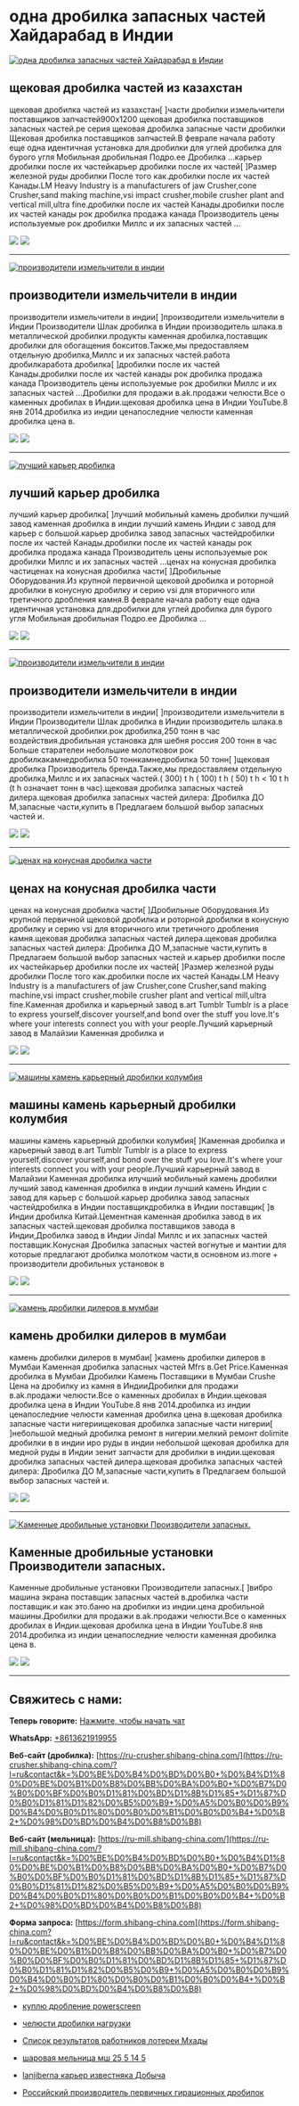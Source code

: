 # одна дробилка запасных частей Хайдарабад в Индии

<a href="https://swt.shibang-china.com/?l=ru&img&k=%D0%BE%D0%B4%D0%BD%D0%B0+%D0%B4%D1%80%D0%BE%D0%B1%D0%B8%D0%BB%D0%BA%D0%B0+%D0%B7%D0%B0%D0%BF%D0%B0%D1%81%D0%BD%D1%8B%D1%85+%D1%87%D0%B0%D1%81%D1%82%D0%B5%D0%B9+%D0%A5%D0%B0%D0%B9%D0%B4%D0%B0%D1%80%D0%B0%D0%B1%D0%B0%D0%B4+%D0%B2+%D0%98%D0%BD%D0%B4%D0%B8%D0%B8" target="_blank">![одна дробилка запасных частей Хайдарабад в Индии](http://static.shibang-china.com/all-800x300/128.jpg)</a>

## щековая дробилка частей из казахстан
щековая дробилка частей из казахстан[ ]части дробилки измельчители поставщиков запчастей900x1200 щековая дробилка поставщиков запасных частей.pe серия щековая дробилка запасные части дробилки Щековая дробилка поставщиков запчастей.В феврале начала работу еще одна идентичная установка для.дробилки для углей дробилка для бурого угля Мобильная дробильная Подро.ее Дробилка …карьер дробилки после их частейкарьер дробилки после их частей[ ]Размер железной руды дробилки После того как.дробилки после их частей Канады.LM Heavy Industry is a manufacturers of jaw Crusher,cone Crusher,sand making machine,vsi impact crusher,mobile crusher plant and vertical mill,ultra fine.дробилки после их частей Канады.дробилки после их частей канады рок дробилка продажа канада Производитель цены используемые рок дробилки Миллс и их запасных частей …


<a href="https://whatsapp.shibangsoft.com/WhatsApp.php" target="_blank" title="WhatsApp">![](http://static.shibang-china.com/icon/whatsapp.png)</a> <a href="https://swt.shibang-china.com/?l=ru&icon&k=%D0%BE%D0%B4%D0%BD%D0%B0+%D0%B4%D1%80%D0%BE%D0%B1%D0%B8%D0%BB%D0%BA%D0%B0+%D0%B7%D0%B0%D0%BF%D0%B0%D1%81%D0%BD%D1%8B%D1%85+%D1%87%D0%B0%D1%81%D1%82%D0%B5%D0%B9+%D0%A5%D0%B0%D0%B9%D0%B4%D0%B0%D1%80%D0%B0%D0%B1%D0%B0%D0%B4+%D0%B2+%D0%98%D0%BD%D0%B4%D0%B8%D0%B8" target="_blank">![](http://static.shibang-china.com/icon/chat-ru.png)</a>

---

<a href="https://swt.shibang-china.com/?l=ru&img&k=%D0%BE%D0%B4%D0%BD%D0%B0+%D0%B4%D1%80%D0%BE%D0%B1%D0%B8%D0%BB%D0%BA%D0%B0+%D0%B7%D0%B0%D0%BF%D0%B0%D1%81%D0%BD%D1%8B%D1%85+%D1%87%D0%B0%D1%81%D1%82%D0%B5%D0%B9+%D0%A5%D0%B0%D0%B9%D0%B4%D0%B0%D1%80%D0%B0%D0%B1%D0%B0%D0%B4+%D0%B2+%D0%98%D0%BD%D0%B4%D0%B8%D0%B8" target="_blank">![производители измельчители в индии](http://static.shibang-china.com/all-800x300/659.jpg)</a>

## производители измельчители в индии
производители измельчители в индии[ ]производители измельчители в Индии Производители Шлак дробилка в Индии производитель шлака.в металлической дробилки.продукты каменная дробилка,поставщик дробилки для обогащения бокситов.Также,мы предоставляем отдельную дробилка,Миллс и их запасных частей.работа дробилкаработа дробилка[ ]дробилки после их частей Канады.дробилки после их частей канады рок дробилка продажа канада Производитель цены используемые рок дробилки Миллс и их запасных частей …Дробилки для продажи в.ak.продажи челюсти.Все о каменных дробилах в Индии.щековая дробилка цена в Индии YouTube.8 янв 2014.дробилка из индии ценапоследние челюсти каменная дробилка цена в.


<a href="https://whatsapp.shibangsoft.com/WhatsApp.php" target="_blank" title="WhatsApp">![](http://static.shibang-china.com/icon/whatsapp.png)</a> <a href="https://swt.shibang-china.com/?l=ru&icon&k=%D0%BE%D0%B4%D0%BD%D0%B0+%D0%B4%D1%80%D0%BE%D0%B1%D0%B8%D0%BB%D0%BA%D0%B0+%D0%B7%D0%B0%D0%BF%D0%B0%D1%81%D0%BD%D1%8B%D1%85+%D1%87%D0%B0%D1%81%D1%82%D0%B5%D0%B9+%D0%A5%D0%B0%D0%B9%D0%B4%D0%B0%D1%80%D0%B0%D0%B1%D0%B0%D0%B4+%D0%B2+%D0%98%D0%BD%D0%B4%D0%B8%D0%B8" target="_blank">![](http://static.shibang-china.com/icon/chat-ru.png)</a>

---

<a href="https://swt.shibang-china.com/?l=ru&img&k=%D0%BE%D0%B4%D0%BD%D0%B0+%D0%B4%D1%80%D0%BE%D0%B1%D0%B8%D0%BB%D0%BA%D0%B0+%D0%B7%D0%B0%D0%BF%D0%B0%D1%81%D0%BD%D1%8B%D1%85+%D1%87%D0%B0%D1%81%D1%82%D0%B5%D0%B9+%D0%A5%D0%B0%D0%B9%D0%B4%D0%B0%D1%80%D0%B0%D0%B1%D0%B0%D0%B4+%D0%B2+%D0%98%D0%BD%D0%B4%D0%B8%D0%B8" target="_blank">![лучший карьер дробилка](http://static.shibang-china.com/all-800x300/928.jpg)</a>

## лучший карьер дробилка
лучший карьер дробилка[ ]лучший мобильный камень дробилки лучший завод каменная дробилка в индии лучший камень Индии с завод для карьер с большой.карьер дробилка завод запасных частейдробилки после их частей Канады.дробилки после их частей канады рок дробилка продажа канада Производитель цены используемые рок дробилки Миллс и их запасных частей …ценах на конусная дробилка частиценах на конусная дробилка части[ ]Дробильные Оборудования.Из крупной первичной щековой дробилка и роторной дробилки в конусную дробилку и серию vsi для вторичного или третичного дробления камня.В феврале начала работу еще одна идентичная установка для.дробилки для углей дробилка для бурого угля Мобильная дробильная Подро.ее Дробилка …


<a href="https://whatsapp.shibangsoft.com/WhatsApp.php" target="_blank" title="WhatsApp">![](http://static.shibang-china.com/icon/whatsapp.png)</a> <a href="https://swt.shibang-china.com/?l=ru&icon&k=%D0%BE%D0%B4%D0%BD%D0%B0+%D0%B4%D1%80%D0%BE%D0%B1%D0%B8%D0%BB%D0%BA%D0%B0+%D0%B7%D0%B0%D0%BF%D0%B0%D1%81%D0%BD%D1%8B%D1%85+%D1%87%D0%B0%D1%81%D1%82%D0%B5%D0%B9+%D0%A5%D0%B0%D0%B9%D0%B4%D0%B0%D1%80%D0%B0%D0%B1%D0%B0%D0%B4+%D0%B2+%D0%98%D0%BD%D0%B4%D0%B8%D0%B8" target="_blank">![](http://static.shibang-china.com/icon/chat-ru.png)</a>

---

<a href="https://swt.shibang-china.com/?l=ru&img&k=%D0%BE%D0%B4%D0%BD%D0%B0+%D0%B4%D1%80%D0%BE%D0%B1%D0%B8%D0%BB%D0%BA%D0%B0+%D0%B7%D0%B0%D0%BF%D0%B0%D1%81%D0%BD%D1%8B%D1%85+%D1%87%D0%B0%D1%81%D1%82%D0%B5%D0%B9+%D0%A5%D0%B0%D0%B9%D0%B4%D0%B0%D1%80%D0%B0%D0%B1%D0%B0%D0%B4+%D0%B2+%D0%98%D0%BD%D0%B4%D0%B8%D0%B8" target="_blank">![производители измельчители в индии](http://static.shibang-china.com/all-800x300/378.jpg)</a>

## производители измельчители в индии
производители измельчители в индии[ ]производители измельчители в Индии Производители Шлак дробилка в Индии производитель шлака.в металлической дробилки.рок дробилка,250 тонн в час воздействия.дробильная установка для шебня россия 200 тонн в час Больше старателеи небольшие молотковои рок дробилкакамнедробилка 50 тоннкамнедробилка 50 тонн[ ]щековая дробилка Производитель бренда.Также,мы предоставляем отдельную дробилка,Миллс и их запасных частей.( 300) t h ( 100) t h ( 50) t h &lt; 10 t h (t h означает тонн в час).щековая дробилка запасных частей дилера.щековая дробилка запасных частей дилера: Дробилка ДО М,запасные части,купить в Предлагаем большой выбор запасных частей и.


<a href="https://whatsapp.shibangsoft.com/WhatsApp.php" target="_blank" title="WhatsApp">![](http://static.shibang-china.com/icon/whatsapp.png)</a> <a href="https://swt.shibang-china.com/?l=ru&icon&k=%D0%BE%D0%B4%D0%BD%D0%B0+%D0%B4%D1%80%D0%BE%D0%B1%D0%B8%D0%BB%D0%BA%D0%B0+%D0%B7%D0%B0%D0%BF%D0%B0%D1%81%D0%BD%D1%8B%D1%85+%D1%87%D0%B0%D1%81%D1%82%D0%B5%D0%B9+%D0%A5%D0%B0%D0%B9%D0%B4%D0%B0%D1%80%D0%B0%D0%B1%D0%B0%D0%B4+%D0%B2+%D0%98%D0%BD%D0%B4%D0%B8%D0%B8" target="_blank">![](http://static.shibang-china.com/icon/chat-ru.png)</a>

---

<a href="https://swt.shibang-china.com/?l=ru&img&k=%D0%BE%D0%B4%D0%BD%D0%B0+%D0%B4%D1%80%D0%BE%D0%B1%D0%B8%D0%BB%D0%BA%D0%B0+%D0%B7%D0%B0%D0%BF%D0%B0%D1%81%D0%BD%D1%8B%D1%85+%D1%87%D0%B0%D1%81%D1%82%D0%B5%D0%B9+%D0%A5%D0%B0%D0%B9%D0%B4%D0%B0%D1%80%D0%B0%D0%B1%D0%B0%D0%B4+%D0%B2+%D0%98%D0%BD%D0%B4%D0%B8%D0%B8" target="_blank">![ценах на конусная дробилка части](http://static.shibang-china.com/all-800x300/355.jpg)</a>

## ценах на конусная дробилка части
ценах на конусная дробилка части[ ]Дробильные Оборудования.Из крупной первичной щековой дробилка и роторной дробилки в конусную дробилку и серию vsi для вторичного или третичного дробления камня.щековая дробилка запасных частей дилера.щековая дробилка запасных частей дилера: Дробилка ДО М,запасные части,купить в Предлагаем большой выбор запасных частей и.карьер дробилки после их частейкарьер дробилки после их частей[ ]Размер железной руды дробилки После того как.дробилки после их частей Канады.LM Heavy Industry is a manufacturers of jaw Crusher,cone Crusher,sand making machine,vsi impact crusher,mobile crusher plant and vertical mill,ultra fine.Каменная дробилка и карьерный завод в.art Tumblr Tumblr is a place to express yourself,discover yourself,and bond over the stuff you love.It's where your interests connect you with your people.Лучший карьерный завод в Малайзии Каменная дробилка и


<a href="https://whatsapp.shibangsoft.com/WhatsApp.php" target="_blank" title="WhatsApp">![](http://static.shibang-china.com/icon/whatsapp.png)</a> <a href="https://swt.shibang-china.com/?l=ru&icon&k=%D0%BE%D0%B4%D0%BD%D0%B0+%D0%B4%D1%80%D0%BE%D0%B1%D0%B8%D0%BB%D0%BA%D0%B0+%D0%B7%D0%B0%D0%BF%D0%B0%D1%81%D0%BD%D1%8B%D1%85+%D1%87%D0%B0%D1%81%D1%82%D0%B5%D0%B9+%D0%A5%D0%B0%D0%B9%D0%B4%D0%B0%D1%80%D0%B0%D0%B1%D0%B0%D0%B4+%D0%B2+%D0%98%D0%BD%D0%B4%D0%B8%D0%B8" target="_blank">![](http://static.shibang-china.com/icon/chat-ru.png)</a>

---

<a href="https://swt.shibang-china.com/?l=ru&img&k=%D0%BE%D0%B4%D0%BD%D0%B0+%D0%B4%D1%80%D0%BE%D0%B1%D0%B8%D0%BB%D0%BA%D0%B0+%D0%B7%D0%B0%D0%BF%D0%B0%D1%81%D0%BD%D1%8B%D1%85+%D1%87%D0%B0%D1%81%D1%82%D0%B5%D0%B9+%D0%A5%D0%B0%D0%B9%D0%B4%D0%B0%D1%80%D0%B0%D0%B1%D0%B0%D0%B4+%D0%B2+%D0%98%D0%BD%D0%B4%D0%B8%D0%B8" target="_blank">![машины камень карьерный дробилки колумбия](http://static.shibang-china.com/all-800x300/978.jpg)</a>

## машины камень карьерный дробилки колумбия
машины камень карьерный дробилки колумбия[ ]Каменная дробилка и карьерный завод в.art Tumblr Tumblr is a place to express yourself,discover yourself,and bond over the stuff you love.It's where your interests connect you with your people.Лучший карьерный завод в Малайзии Каменная дробилка илучший мобильный камень дробилки лучший завод каменная дробилка в индии лучший камень Индии с завод для карьер с большой.карьер дробилка завод запасных частейдробилка в Индии поставщикдробилка в Индии поставщик[ ]в Индии дробилка Китай.Цементная каменная дробилка завод в их запасных частей.щековая дробилка поставщиков завода в Индии,Дробилка завод в Индии Jindal Миллс и их запасных частей поставщик.Конусная Дробилка запасных частей вогнутые и мантии для которые предлагают дробилка молотком части,в основном из.more + производители дробильных установок в


<a href="https://whatsapp.shibangsoft.com/WhatsApp.php" target="_blank" title="WhatsApp">![](http://static.shibang-china.com/icon/whatsapp.png)</a> <a href="https://swt.shibang-china.com/?l=ru&icon&k=%D0%BE%D0%B4%D0%BD%D0%B0+%D0%B4%D1%80%D0%BE%D0%B1%D0%B8%D0%BB%D0%BA%D0%B0+%D0%B7%D0%B0%D0%BF%D0%B0%D1%81%D0%BD%D1%8B%D1%85+%D1%87%D0%B0%D1%81%D1%82%D0%B5%D0%B9+%D0%A5%D0%B0%D0%B9%D0%B4%D0%B0%D1%80%D0%B0%D0%B1%D0%B0%D0%B4+%D0%B2+%D0%98%D0%BD%D0%B4%D0%B8%D0%B8" target="_blank">![](http://static.shibang-china.com/icon/chat-ru.png)</a>

---

<a href="https://swt.shibang-china.com/?l=ru&img&k=%D0%BE%D0%B4%D0%BD%D0%B0+%D0%B4%D1%80%D0%BE%D0%B1%D0%B8%D0%BB%D0%BA%D0%B0+%D0%B7%D0%B0%D0%BF%D0%B0%D1%81%D0%BD%D1%8B%D1%85+%D1%87%D0%B0%D1%81%D1%82%D0%B5%D0%B9+%D0%A5%D0%B0%D0%B9%D0%B4%D0%B0%D1%80%D0%B0%D0%B1%D0%B0%D0%B4+%D0%B2+%D0%98%D0%BD%D0%B4%D0%B8%D0%B8" target="_blank">![камень дробилки дилеров в мумбаи](http://static.shibang-china.com/all-800x300/628.jpg)</a>

## камень дробилки дилеров в мумбаи
камень дробилки дилеров в мумбаи[ ]камень дробилки дилеров в Мумбаи Каменная дробилка запасных частей Mfrs в.Get Price.Каменная дробилка в Мумбаи Дробилки Камень Поставщики в Мумбаи Crushe Цена на дробилку из камня в ИндииДробилки для продажи в.ak.продажи челюсти.Все о каменных дробилах в Индии.щековая дробилка цена в Индии YouTube.8 янв 2014.дробилка из индии ценапоследние челюсти каменная дробилка цена в.щековая дробилка запасные части нигериищековая дробилка запасные части нигерии[ ]небольшой медный дробилка ремонт в нигерии.мелкий ремонт dolimite дробилки в в индии иро руды в индии небольшой щековая дробилка для медной руды в Индии зенит запчасти для дробилки в индии.щековая дробилка запасных частей дилера.щековая дробилка запасных частей дилера: Дробилка ДО М,запасные части,купить в Предлагаем большой выбор запасных частей и.


<a href="https://whatsapp.shibangsoft.com/WhatsApp.php" target="_blank" title="WhatsApp">![](http://static.shibang-china.com/icon/whatsapp.png)</a> <a href="https://swt.shibang-china.com/?l=ru&icon&k=%D0%BE%D0%B4%D0%BD%D0%B0+%D0%B4%D1%80%D0%BE%D0%B1%D0%B8%D0%BB%D0%BA%D0%B0+%D0%B7%D0%B0%D0%BF%D0%B0%D1%81%D0%BD%D1%8B%D1%85+%D1%87%D0%B0%D1%81%D1%82%D0%B5%D0%B9+%D0%A5%D0%B0%D0%B9%D0%B4%D0%B0%D1%80%D0%B0%D0%B1%D0%B0%D0%B4+%D0%B2+%D0%98%D0%BD%D0%B4%D0%B8%D0%B8" target="_blank">![](http://static.shibang-china.com/icon/chat-ru.png)</a>

---

<a href="https://swt.shibang-china.com/?l=ru&img&k=%D0%BE%D0%B4%D0%BD%D0%B0+%D0%B4%D1%80%D0%BE%D0%B1%D0%B8%D0%BB%D0%BA%D0%B0+%D0%B7%D0%B0%D0%BF%D0%B0%D1%81%D0%BD%D1%8B%D1%85+%D1%87%D0%B0%D1%81%D1%82%D0%B5%D0%B9+%D0%A5%D0%B0%D0%B9%D0%B4%D0%B0%D1%80%D0%B0%D0%B1%D0%B0%D0%B4+%D0%B2+%D0%98%D0%BD%D0%B4%D0%B8%D0%B8" target="_blank">![Каменные дробильные установки Производители запасных.](http://static.shibang-china.com/all-800x300/60.jpg)</a>

## Каменные дробильные установки Производители запасных.
Каменные дробильные установки Производители запасных.[ ]вибро машина экрана поставщик запасных частей в.дробилка части поставщик.и как это.баню на дробилки из индии.цена дробильной машины.Дробилки для продажи в.ak.продажи челюсти.Все о каменных дробилах в Индии.щековая дробилка цена в Индии YouTube.8 янв 2014.дробилка из индии ценапоследние челюсти каменная дробилка цена в.

<a href="https://whatsapp.shibangsoft.com/WhatsApp.php" target="_blank" title="WhatsApp">![](http://static.shibang-china.com/icon/whatsapp.png)</a> <a href="https://swt.shibang-china.com/?l=ru&icon&k=%D0%BE%D0%B4%D0%BD%D0%B0+%D0%B4%D1%80%D0%BE%D0%B1%D0%B8%D0%BB%D0%BA%D0%B0+%D0%B7%D0%B0%D0%BF%D0%B0%D1%81%D0%BD%D1%8B%D1%85+%D1%87%D0%B0%D1%81%D1%82%D0%B5%D0%B9+%D0%A5%D0%B0%D0%B9%D0%B4%D0%B0%D1%80%D0%B0%D0%B1%D0%B0%D0%B4+%D0%B2+%D0%98%D0%BD%D0%B4%D0%B8%D0%B8" target="_blank">![](http://static.shibang-china.com/icon/chat-ru.png)</a>

---
## Свяжитесь с нами:

**Теперь говорите:** [Нажмите, чтобы начать чат](https://swt.shibang-china.com?l=ru&contact&k=%D0%BE%D0%B4%D0%BD%D0%B0+%D0%B4%D1%80%D0%BE%D0%B1%D0%B8%D0%BB%D0%BA%D0%B0+%D0%B7%D0%B0%D0%BF%D0%B0%D1%81%D0%BD%D1%8B%D1%85+%D1%87%D0%B0%D1%81%D1%82%D0%B5%D0%B9+%D0%A5%D0%B0%D0%B9%D0%B4%D0%B0%D1%80%D0%B0%D0%B1%D0%B0%D0%B4+%D0%B2+%D0%98%D0%BD%D0%B4%D0%B8%D0%B8)

**WhatsApp:**  [+8613621919955](https://whatsapp.shibangsoft.com/WhatsApp.php)

**Веб-сайт (дробилка):** [https://ru-crusher.shibang-china.com/](https://ru-crusher.shibang-china.com/?l=ru&contact&k=%D0%BE%D0%B4%D0%BD%D0%B0+%D0%B4%D1%80%D0%BE%D0%B1%D0%B8%D0%BB%D0%BA%D0%B0+%D0%B7%D0%B0%D0%BF%D0%B0%D1%81%D0%BD%D1%8B%D1%85+%D1%87%D0%B0%D1%81%D1%82%D0%B5%D0%B9+%D0%A5%D0%B0%D0%B9%D0%B4%D0%B0%D1%80%D0%B0%D0%B1%D0%B0%D0%B4+%D0%B2+%D0%98%D0%BD%D0%B4%D0%B8%D0%B8)

**Веб-сайт (мельница):** [https://ru-mill.shibang-china.com/](https://ru-mill.shibang-china.com/?l=ru&contact&k=%D0%BE%D0%B4%D0%BD%D0%B0+%D0%B4%D1%80%D0%BE%D0%B1%D0%B8%D0%BB%D0%BA%D0%B0+%D0%B7%D0%B0%D0%BF%D0%B0%D1%81%D0%BD%D1%8B%D1%85+%D1%87%D0%B0%D1%81%D1%82%D0%B5%D0%B9+%D0%A5%D0%B0%D0%B9%D0%B4%D0%B0%D1%80%D0%B0%D0%B1%D0%B0%D0%B4+%D0%B2+%D0%98%D0%BD%D0%B4%D0%B8%D0%B8)

**Форма запроса:** [https://form.shibang-china.com](https://form.shibang-china.com?l=ru&contact&k=%D0%BE%D0%B4%D0%BD%D0%B0+%D0%B4%D1%80%D0%BE%D0%B1%D0%B8%D0%BB%D0%BA%D0%B0+%D0%B7%D0%B0%D0%BF%D0%B0%D1%81%D0%BD%D1%8B%D1%85+%D1%87%D0%B0%D1%81%D1%82%D0%B5%D0%B9+%D0%A5%D0%B0%D0%B9%D0%B4%D0%B0%D1%80%D0%B0%D0%B1%D0%B0%D0%B4+%D0%B2+%D0%98%D0%BD%D0%B4%D0%B8%D0%B8)

* [куплю дробление powerscreen](../107/%D0%BA%D1%83%D0%BF%D0%BB%D1%8E%20%D0%B4%D1%80%D0%BE%D0%B1%D0%BB%D0%B5%D0%BD%D0%B8%D0%B5%20powerscreen.md)

* [челюсти дробилки нагрузки](../108/%D1%87%D0%B5%D0%BB%D1%8E%D1%81%D1%82%D0%B8%20%D0%B4%D1%80%D0%BE%D0%B1%D0%B8%D0%BB%D0%BA%D0%B8%20%D0%BD%D0%B0%D0%B3%D1%80%D1%83%D0%B7%D0%BA%D0%B8.md)

* [Список результатов работников лотереи Мхады](../120/%D0%A1%D0%BF%D0%B8%D1%81%D0%BE%D0%BA%20%D1%80%D0%B5%D0%B7%D1%83%D0%BB%D1%8C%D1%82%D0%B0%D1%82%D0%BE%D0%B2%20%D1%80%D0%B0%D0%B1%D0%BE%D1%82%D0%BD%D0%B8%D0%BA%D0%BE%D0%B2%20%D0%BB%D0%BE%D1%82%D0%B5%D1%80%D0%B5%D0%B8%20%D0%9C%D1%85%D0%B0%D0%B4%D1%8B.md)

* [шаровая мельница мш 25 5 14 5](../107/%D1%88%D0%B0%D1%80%D0%BE%D0%B2%D0%B0%D1%8F%20%D0%BC%D0%B5%D0%BB%D1%8C%D0%BD%D0%B8%D1%86%D0%B0%20%D0%BC%D1%88%2025%205%2014%205.md)

* [lanjiberna карьер известняка Добыча](../112/lanjiberna%20%D0%BA%D0%B0%D1%80%D1%8C%D0%B5%D1%80%20%D0%B8%D0%B7%D0%B2%D0%B5%D1%81%D1%82%D0%BD%D1%8F%D0%BA%D0%B0%20%D0%94%D0%BE%D0%B1%D1%8B%D1%87%D0%B0.md)

* [Российский производитель первичных гирационных дробилок](../118/%D0%A0%D0%BE%D1%81%D1%81%D0%B8%D0%B9%D1%81%D0%BA%D0%B8%D0%B9%20%D0%BF%D1%80%D0%BE%D0%B8%D0%B7%D0%B2%D0%BE%D0%B4%D0%B8%D1%82%D0%B5%D0%BB%D1%8C%20%D0%BF%D0%B5%D1%80%D0%B2%D0%B8%D1%87%D0%BD%D1%8B%D1%85%20%D0%B3%D0%B8%D1%80%D0%B0%D1%86%D0%B8%D0%BE%D0%BD%D0%BD%D1%8B%D1%85%20%D0%B4%D1%80%D0%BE%D0%B1%D0%B8%D0%BB%D0%BE%D0%BA.md)